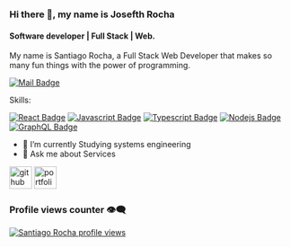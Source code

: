 ### Hi there 👋, my name is Josefth Rocha
#### Software developer | Full Stack | Web.

My name is Santiago Rocha, a Full Stack Web Developer that makes so many fun things with the power of programming.

[![Mail Badge](https://img.shields.io/badge/-Maksym_Rudnyi-c0392b?style=flat&labelColor=c0392b&logo=gmail&logoColor=white)](mailto:santiagorochav@gmail.com)

Skills:

[![React Badge](https://img.shields.io/badge/-React-61DBFB?style=for-the-badge&labelColor=black&logo=react&logoColor=61DBFB)](#) [![Javascript Badge](https://img.shields.io/badge/-Javascript-F0DB4F?style=for-the-badge&labelColor=black&logo=javascript&logoColor=F0DB4F)](#) [![Typescript Badge](https://img.shields.io/badge/-Typescript-007acc?style=for-the-badge&labelColor=black&logo=typescript&logoColor=007acc)](#) [![Nodejs Badge](https://img.shields.io/badge/-Nodejs-3C873A?style=for-the-badge&labelColor=black&logo=node.js&logoColor=3C873A)](#) [![GraphQL Badge](https://img.shields.io/badge/-GraphQl-e535ab?style=for-the-badge&labelColor=black&logo=node.js&logoColor=e535ab)](#)

- 🌱 I’m currently Studying systems engineering
- 💬 Ask me about Services


[<img src='https://cdn.jsdelivr.net/npm/simple-icons@3.0.1/icons/github.svg' alt='github' height='40'>](https://github.com/santuzzxooy)
[<img src='https://www.svgrepo.com/show/390225/portfolio-case-business-suitcase.svg' alt='portfolio' height='40'>](https://santuzzxooy.github.io/Portfolio_Web/) 

### Profile views counter 👁️‍🗨️
[![Santiago Rocha profile views](https://u8views.com/api/v1/github/profiles/91698987/views/day-week-month-total-count.svg)](https://u8views.com/github/santuzzxooy)
